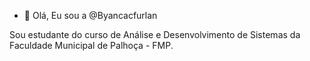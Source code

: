 - 👋 Olá, Eu sou a @Byancacfurlan


Sou estudante do curso de Análise e Desenvolvimento de Sistemas da Faculdade Municipal de Palhoça - FMP.
